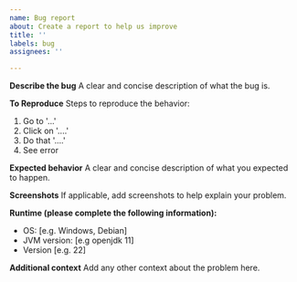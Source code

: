 ```yaml
---
name: Bug report
about: Create a report to help us improve
title: ''
labels: bug
assignees: ''

---
```


**Describe the bug**
A clear and concise description of what the bug is.

**To Reproduce**
Steps to reproduce the behavior:
1. Go to '...'
2. Click on '....'
3. Do that '....'
4. See error

**Expected behavior**
A clear and concise description of what you expected to happen.

**Screenshots**
If applicable, add screenshots to help explain your problem.

**Runtime (please complete the following information):**
- OS: [e.g. Windows, Debian]
- JVM version: [e.g openjdk 11]
- Version [e.g. 22]

**Additional context**
Add any other context about the problem here.